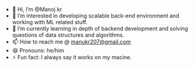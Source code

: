 - 👋 Hi, I’m @Manoj kr
- 👀 I’m interested in developing scalable back-end environment and working with ML related stuff.
- 🌱 I’m currently learning in depth of backend development and solving questions of data structures and algorithms.
- 📫 How to reach me @ manukr207@gmail.com
- 😄 Pronouns: he/him
- ⚡ Fun fact: I always say it works on my macine.

<!---
hagNone/hagNone is a ✨ special ✨ repository because its `README.md` (this file) appears on your GitHub profile.
You can click the Preview link to take a look at your changes.
--->
